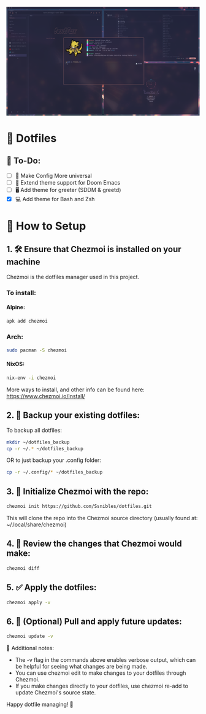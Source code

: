 ![preview.png](preview.png "Preview")

# 🎨 Dotfiles

## 📝 To-Do:

- [ ] 👾 Make Config More universal
- [ ] 🌈 Extend theme support for Doom Emacs
- [ ] 🖥️ Add theme for greeter (SDDM & greetd)
- [x] 💻 Add theme for Bash and Zsh

# 🚀 How to Setup

## 1. 🛠️ Ensure that Chezmoi is installed on your machine

Chezmoi is the dotfiles manager used in this project.

### To install:

#### Alpine:

```bash
apk add chezmoi
```

### Arch:

```bash
sudo pacman -S chezmoi
```

#### NixOS:

```bash
nix-env -i chezmoi
```

More ways to install, and other info can be found here:<br>
https://www.chezmoi.io/install/

## 2. 💾 Backup your existing dotfiles:

To backup all dotfiles:

```bash
mkdir ~/dotfiles_backup
cp -r ~/.* ~/dotfiles_backup
```

OR to just backup your .config folder:

```bash
cp -r ~/.config/* ~/dotfiles_backup
```

## 3. 🏁 Initialize Chezmoi with the repo:

```bash
chezmoi init https://github.com/Ssnibles/dotfiles.git
```

This will clone the repo into the Chezmoi source directory (usually found at: ~/.local/share/chezmoi)

## 4. 👀 Review the changes that Chezmoi would make:

```bash
chezmoi diff
```

## 5. ✅ Apply the dotfiles:

```bash
chezmoi apply -v
```

## 6. 🔄 (Optional) Pull and apply future updates:

```bash
chezmoi update -v
```

📌 Additional notes:

- The -v flag in the commands above enables verbose output, which can be helpful for seeing what changes are being made.
- You can use chezmoi edit <file> to make changes to your dotfiles through Chezmoi.
- If you make changes directly to your dotfiles, use chezmoi re-add to update Chezmoi's source state.

Happy dotfile managing! 🎉
